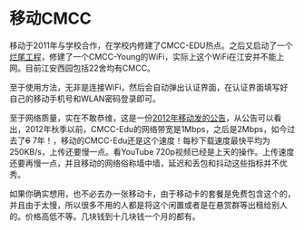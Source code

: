 # 移动CMCC

移动于2011年与学校合作，在学校内修建了CMCC-EDU热点。之后又启动了一个[烂尾工程](http://www.wenming.cn/syjj/dfcz/sc/201612/t20161214_3947441.shtml)，修建了一个CMCC-Young的WiFi，实际上这个WiFi在江安并不能上网。目前江安西园包括22舍均有CMCC。

至于使用方法，无非是连接WiFi，然后会自动弹出认证界面，在认证界面填写好自己的移动手机号和WLAN密码登录即可。

至于网络质量，实在不敢恭维，这是一份[2012年移动发的公告](http://blog.renren.com/share/323192067/14283920234)，从公告可以看出，2012年秋季以前，CMCC-Edu的网络带宽是1Mbps，之后是2Mbps，如今过去了~~6~~ 7年！，移动的CMCC-Edu还是这个速度！每秒下载速度最快平均为250KB/s，上传还要慢一点。看YouTube 720p视频已经是上天的操作。上传速度还要再慢一点，并且移动的网络俗称墙中墙，延迟和丢包和抖动这些指标并不优秀。

如果你确实想用，也不必去办一张移动卡，由于移动卡的套餐是免费包含这个的，并且由于太慢，所以很多不用的人都是将这个闲置或者是在悬赏群等出租给别人的。价格高低不等。几块钱到十几块钱一个月的都有。
